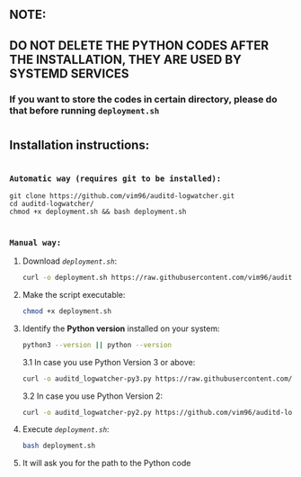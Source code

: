 ## **NOTE:**
## DO NOT DELETE THE PYTHON CODES AFTER THE INSTALLATION, THEY ARE USED BY SYSTEMD SERVICES

### If you want to store the codes in certain directory, please do that before running `deployment.sh`
#
## **Installation instructions**:

#
### **`Automatic way (requires git to be installed):`**

    git clone https://github.com/vim96/auditd-logwatcher.git
    cd auditd-logwatcher/
    chmod +x deployment.sh && bash deployment.sh

#
### **`Manual way:`**

1. Download *`deployment.sh`*:

    ```bash
    curl -o deployment.sh https://raw.githubusercontent.com/vim96/auditd-logwatcher/staging/deployment.sh
    ```

2. Make the script executable:
    ```bash
    chmod +x deployment.sh
    ```
3. Identify the **Python version** installed on your system:

    ```bash
    python3 --version || python --version
    ```

    3.1 In case you use Python Version 3 or above:
    
    ```bash
    curl -o auditd_logwatcher-py3.py https://raw.githubusercontent.com/vim96/auditd-logwatcher/staging/app/auditd_logwatcher-py3.py
    ```
    3.2 In case you use Python Version 2:

    ```bash
    curl -o auditd_logwatcher-py2.py https://github.com/vim96/auditd-logwatcher/blob/staging/app/auditd_logwatcher-py2.py
    ```

4. Execute *`deployment.sh`*:

    ```bash
    bash deployment.sh
    ```

5. It will ask you for the path to the Python code
